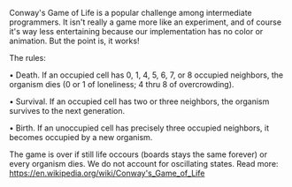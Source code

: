 Conway's Game of Life is a popular challenge among intermediate programmers. It isn't really a game more like an experiment,
and of course it's way less entertaining because our implementation has no color or animation. But the point is, it works!

The rules:

• Death. If an occupied cell has 0, 1, 4, 5, 6, 7, or 8 occupied neighbors, the organism dies (0 or 1
of loneliness; 4 thru 8 of overcrowding).

• Survival. If an occupied cell has two or three neighbors, the organism survives to the next
generation.

• Birth. If an unoccupied cell has precisely three occupied neighbors, it becomes occupied by a
new organism.


The game is over if still life occours (boards stays the same forever) or every organism dies.
We do not account for oscillating states. Read more: https://en.wikipedia.org/wiki/Conway's_Game_of_Life
